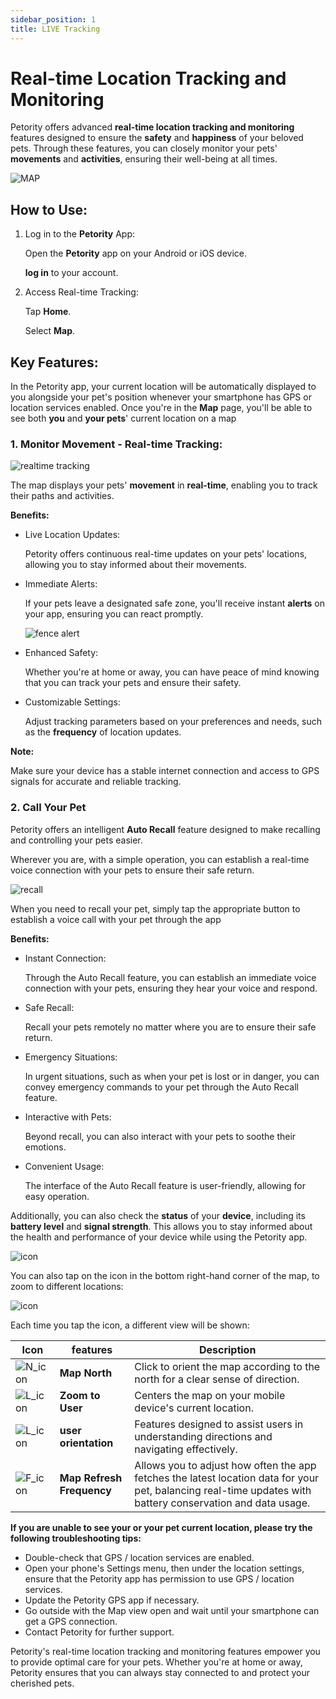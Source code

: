```yaml
---
sidebar_position: 1
title: LIVE Tracking
---
```


# Real-time Location Tracking and Monitoring
Petority offers advanced **real-time location tracking and monitoring** features designed to ensure the **safety** and **happiness** of your beloved pets. Through these features, you can closely monitor your pets' **movements** and **activities**, ensuring their well-being at all times.

![MAP](/img/map/Map.jpg)

## How to Use:
1. Log in to the **Petority** App:

    Open the **Petority** app on your Android or iOS device.

    **log in** to your account.
2. Access Real-time Tracking:

    Tap **Home**.

    Select **Map**.

## Key Features:
In the Petority app, your current location will be automatically displayed to you alongside your pet's position whenever your smartphone has GPS or location services enabled. Once you're in the **Map** page, you'll be able to see both **you** and **your pets**' current location on a map

### 1. Monitor Movement - Real-time Tracking:

![realtime tracking](/img/map/activities.jpg)

The map displays your pets' **movement** in **real-time**, enabling you to track their paths and activities.

**Benefits:**

+ Live Location Updates: 

    Petority offers continuous real-time updates on your pets' locations, allowing you to stay informed about their movements.
+ Immediate Alerts: 

    If your pets leave a designated safe zone, you'll receive instant **alerts** on your app, ensuring you can react promptly.

    ![fence alert](/img/map/Instant-Fence-Alerts.jpg)

+ Enhanced Safety:

    Whether you're at home or away, you can have peace of mind knowing that you can track your pets and ensure their safety.
+ Customizable Settings:

    Adjust tracking parameters based on your preferences and needs, such as the **frequency** of location updates.

**Note:** 

Make sure your device has a stable internet connection and access to GPS signals for accurate and reliable tracking.

### 2. Call Your Pet
Petority offers an intelligent **Auto Recall** feature designed to make recalling and controlling your pets easier.

Wherever you are, with a simple operation, you can establish a real-time voice connection with your pets to ensure their safe return.

![recall](/img/map/Auto-Recall.jpg)

When you need to recall your pet, simply tap the appropriate button to establish a voice call with your pet through the app

**Benefits:**

+ Instant Connection:

    Through the Auto Recall feature, you can establish an immediate voice connection with your pets, ensuring they hear your voice and respond.
+ Safe Recall:

    Recall your pets remotely no matter where you are to ensure their safe return.
+ Emergency Situations:

    In urgent situations, such as when your pet is lost or in danger, you can convey emergency commands to your pet through the Auto Recall feature.
+ Interactive with Pets:

    Beyond recall, you can also interact with your pets to soothe their emotions.
+ Convenient Usage:

    The interface of the Auto Recall feature is user-friendly, allowing for easy operation.

Additionally, you can also check the **status** of your **device**, including its **battery level** and **signal strength**. This allows you to stay informed about the health and performance of your device while using the Petority app.

![icon](/img/map/Status.jpg)

You can also tap on the icon in the bottom right-hand corner of the map, to zoom to different locations:

![icon](/img/map/botton.jpg)

Each time you tap the icon, a different view will be shown:

| Icon      |features | Description |
| ----------- | ----------- |----------- |
| ![N_icon](/img/map/map-north.png) | **Map North**| Click to orient the map according to the north for a clear sense of direction.|
| ![L_icon](/img/map/user.png) | **Zoom to User**| Centers the map on your mobile device's current location.|
| ![L_icon](/img/map/user-north.png) | **user orientation**| Features designed to assist users in understanding directions and navigating effectively. |
| ![F_icon](/img/map/refresh.png) | **Map Refresh Frequency**| Allows you to adjust how often the app fetches the latest location data for your pet, balancing real-time updates with battery conservation and data usage. |

**If you are unable to see your or your pet current location, please try the following troubleshooting tips:**

+ Double-check that GPS / location services are enabled.
+ Open your phone's Settings menu, then under the location settings, ensure that the Petority app has permission to use GPS / location services.
+ Update the Petority GPS app if necessary.
+ Go outside with the Map view open and wait until your smartphone can get a GPS connection.
+ Contact Petority for further support.

Petority's real-time location tracking and monitoring features empower you to provide optimal care for your pets. Whether you're at home or away, Petority ensures that you can always stay connected to and protect your cherished pets.
